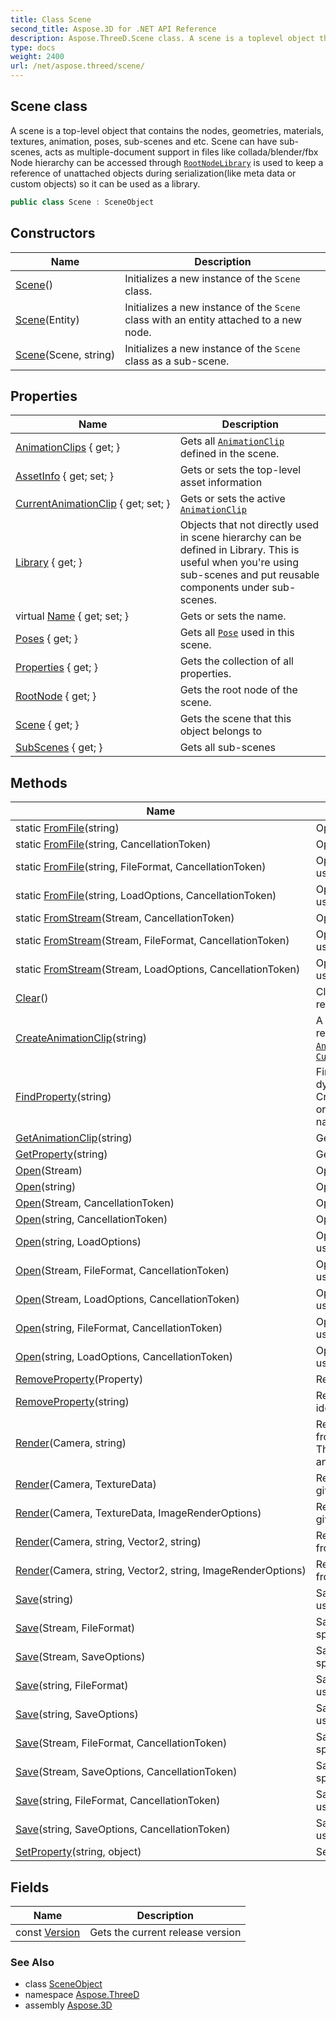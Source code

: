 ```yaml
---
title: Class Scene
second_title: Aspose.3D for .NET API Reference
description: Aspose.ThreeD.Scene class. A scene is a toplevel object that contains the nodes geometries materials textures animation poses subscenes and etc. Scene can have subscenes acts as multipledocument support in files like collada/blender/fbx Node hierarchy can be accessed through RootNodeLibrary is used to keep a reference of unattached objects during serializationlike meta data or custom objects so it can be used as a library
type: docs
weight: 2400
url: /net/aspose.threed/scene/
---
```

## Scene class

A scene is a top-level object that contains the nodes, geometries, materials, textures, animation, poses, sub-scenes and etc. Scene can have sub-scenes, acts as multiple-document support in files like collada/blender/fbx Node hierarchy can be accessed through [`RootNode`](./rootnode/)[`Library`](./library/) is used to keep a reference of unattached objects during serialization(like meta data or custom objects) so it can be used as a library.

```csharp
public class Scene : SceneObject
```

## Constructors

| Name | Description |
| --- | --- |
| [Scene](scene/#constructor)() | Initializes a new instance of the `Scene` class. |
| [Scene](scene/#constructor_1)(Entity) | Initializes a new instance of the `Scene` class with an entity attached to a new node. |
| [Scene](scene/#constructor_2)(Scene, string) | Initializes a new instance of the `Scene` class as a sub-scene. |

## Properties

| Name | Description |
| --- | --- |
| [AnimationClips](../../aspose.threed/scene/animationclips/) { get; } | Gets all [`AnimationClip`](../../aspose.threed.animation/animationclip/) defined in the scene. |
| [AssetInfo](../../aspose.threed/scene/assetinfo/) { get; set; } | Gets or sets the top-level asset information |
| [CurrentAnimationClip](../../aspose.threed/scene/currentanimationclip/) { get; set; } | Gets or sets the active [`AnimationClip`](../../aspose.threed.animation/animationclip/) |
| [Library](../../aspose.threed/scene/library/) { get; } | Objects that not directly used in scene hierarchy can be defined in Library. This is useful when you're using sub-scenes and put reusable components under sub-scenes. |
| virtual [Name](../../aspose.threed/a3dobject/name/) { get; set; } | Gets or sets the name. |
| [Poses](../../aspose.threed/scene/poses/) { get; } | Gets all [`Pose`](../pose/) used in this scene. |
| [Properties](../../aspose.threed/a3dobject/properties/) { get; } | Gets the collection of all properties. |
| [RootNode](../../aspose.threed/scene/rootnode/) { get; } | Gets the root node of the scene. |
| [Scene](../../aspose.threed/sceneobject/scene/) { get; } | Gets the scene that this object belongs to |
| [SubScenes](../../aspose.threed/scene/subscenes/) { get; } | Gets all sub-scenes |

## Methods

| Name | Description |
| --- | --- |
| static [FromFile](../../aspose.threed/scene/fromfile/#fromfile)(string) | Opens the scene from given path |
| static [FromFile](../../aspose.threed/scene/fromfile/#fromfile_3)(string, CancellationToken) | Opens the scene from given path |
| static [FromFile](../../aspose.threed/scene/fromfile/#fromfile_1)(string, FileFormat, CancellationToken) | Opens the scene from given path using specified file format. |
| static [FromFile](../../aspose.threed/scene/fromfile/#fromfile_2)(string, LoadOptions, CancellationToken) | Opens the scene from given path using specified file format. |
| static [FromStream](../../aspose.threed/scene/fromstream/#fromstream_2)(Stream, CancellationToken) | Opens the scene from given stream |
| static [FromStream](../../aspose.threed/scene/fromstream/#fromstream)(Stream, FileFormat, CancellationToken) | Opens the scene from given stream using specified file format. |
| static [FromStream](../../aspose.threed/scene/fromstream/#fromstream_1)(Stream, LoadOptions, CancellationToken) | Opens the scene from given stream using specified IO config. |
| [Clear](../../aspose.threed/scene/clear/)() | Clears the scene content and restores the default settings. |
| [CreateAnimationClip](../../aspose.threed/scene/createanimationclip/)(string) | A shorthand function to create and register the [`AnimationClip`](../../aspose.threed.animation/animationclip/) The first [`AnimationClip`](../../aspose.threed.animation/animationclip/) will be assigned to the [`CurrentAnimationClip`](./currentanimationclip/) |
| [FindProperty](../../aspose.threed/a3dobject/findproperty/)(string) | Finds the property. It can be a dynamic property (Created by CreateDynamicProperty/SetProperty) or native property(Identified by its name) |
| [GetAnimationClip](../../aspose.threed/scene/getanimationclip/)(string) | Gets a named [`AnimationClip`](../../aspose.threed.animation/animationclip/) |
| [GetProperty](../../aspose.threed/a3dobject/getproperty/)(string) | Get the value of specified property |
| [Open](../../aspose.threed/scene/open/#open)(Stream) | Opens the scene from given stream |
| [Open](../../aspose.threed/scene/open/#open_4)(string) | Opens the scene from given path |
| [Open](../../aspose.threed/scene/open/#open_3)(Stream, CancellationToken) | Opens the scene from given stream |
| [Open](../../aspose.threed/scene/open/#open_8)(string, CancellationToken) | Opens the scene from given path |
| [Open](../../aspose.threed/scene/open/#open_6)(string, LoadOptions) | Opens the scene from given path using specified file format. |
| [Open](../../aspose.threed/scene/open/#open_1)(Stream, FileFormat, CancellationToken) | Opens the scene from given stream using specified file format. |
| [Open](../../aspose.threed/scene/open/#open_2)(Stream, LoadOptions, CancellationToken) | Opens the scene from given stream using specified IO config. |
| [Open](../../aspose.threed/scene/open/#open_5)(string, FileFormat, CancellationToken) | Opens the scene from given path using specified file format. |
| [Open](../../aspose.threed/scene/open/#open_7)(string, LoadOptions, CancellationToken) | Opens the scene from given path using specified file format. |
| [RemoveProperty](../../aspose.threed/a3dobject/removeproperty/)(Property) | Removes a dynamic property. |
| [RemoveProperty](../../aspose.threed/a3dobject/removeproperty/)(string) | Remove the specified property identified by name |
| [Render](../../aspose.threed/scene/render/#render_2)(Camera, string) | Render the scene into external file from given camera's perspective. The default output size is 1024x768 and output format is png |
| [Render](../../aspose.threed/scene/render/#render)(Camera, TextureData) | Render the scene into bitmap from given camera's perspective. |
| [Render](../../aspose.threed/scene/render/#render_1)(Camera, TextureData, ImageRenderOptions) | Render the scene into bitmap from given camera's perspective. |
| [Render](../../aspose.threed/scene/render/#render_3)(Camera, string, Vector2, string) | Render the scene into external file from given camera's perspective. |
| [Render](../../aspose.threed/scene/render/#render_4)(Camera, string, Vector2, string, ImageRenderOptions) | Render the scene into external file from given camera's perspective. |
| [Save](../../aspose.threed/scene/save/#save_4)(string) | Saves the scene to specified path using specified file format. |
| [Save](../../aspose.threed/scene/save/#save)(Stream, FileFormat) | Saves the scene to stream using specified file format. |
| [Save](../../aspose.threed/scene/save/#save_2)(Stream, SaveOptions) | Saves the scene to stream using specified file format. |
| [Save](../../aspose.threed/scene/save/#save_5)(string, FileFormat) | Saves the scene to specified path using specified file format. |
| [Save](../../aspose.threed/scene/save/#save_7)(string, SaveOptions) | Saves the scene to specified path using specified file format. |
| [Save](../../aspose.threed/scene/save/#save_1)(Stream, FileFormat, CancellationToken) | Saves the scene to stream using specified file format. |
| [Save](../../aspose.threed/scene/save/#save_3)(Stream, SaveOptions, CancellationToken) | Saves the scene to stream using specified file format. |
| [Save](../../aspose.threed/scene/save/#save_6)(string, FileFormat, CancellationToken) | Saves the scene to specified path using specified file format. |
| [Save](../../aspose.threed/scene/save/#save_8)(string, SaveOptions, CancellationToken) | Saves the scene to specified path using specified file format. |
| [SetProperty](../../aspose.threed/a3dobject/setproperty/)(string, object) | Sets the value of specified property |

## Fields

| Name | Description |
| --- | --- |
| const [Version](../../aspose.threed/scene/version/) | Gets the current release version |

### See Also

* class [SceneObject](../sceneobject/)
* namespace [Aspose.ThreeD](../../aspose.threed/)
* assembly [Aspose.3D](../../)


